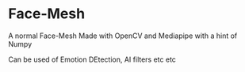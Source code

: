 # Face-Mesh
A normal Face-Mesh Made with OpenCV and Mediapipe with a hint of Numpy

Can be used of Emotion DEtection, AI filters etc etc
